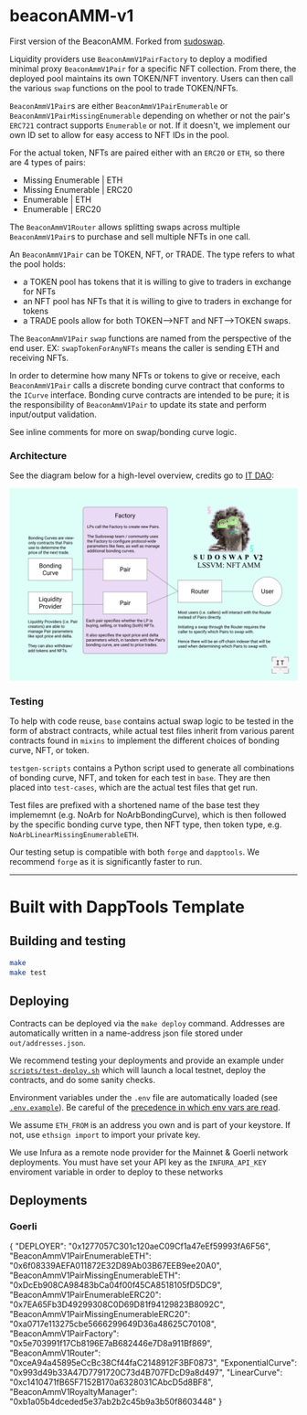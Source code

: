 # beaconAMM-v1

First version of the BeaconAMM. Forked from [sudoswap](https://github.com/sudoswap/lssvm/tree/9e8ee80f60682b8f3f73163f1870ff28f7e07668).

Liquidity providers use `BeaconAmmV1PairFactory` to deploy a modified minimal proxy `BeaconAmmV1Pair` for a specific NFT collection. From there, the deployed pool maintains its own TOKEN/NFT inventory. Users can then call the various `swap` functions on the pool to trade TOKEN/NFTs.

`BeaconAmmV1Pair`s are either `BeaconAmmV1PairEnumerable` or `BeaconAmmV1PairMissingEnumerable` depending on whether or not the pair's `ERC721` contract supports `Enumerable` or not. If it doesn't, we implement our own ID set to allow for easy access to NFT IDs in the pool.

For the actual token, NFTs are paired either with an `ERC20` or `ETH`, so there are 4 types of pairs:

* Missing Enumerable | ETH
* Missing Enumerable | ERC20
* Enumerable | ETH
* Enumerable | ERC20

The `BeaconAmmV1Router` allows splitting swaps across multiple `BeaconAmmV1Pair`s to purchase and sell multiple NFTs in one call.

An `BeaconAmmV1Pair` can be TOKEN, NFT, or TRADE.
The type refers to what the pool holds:
- a TOKEN pool has tokens that it is willing to give to traders in exchange for NFTs
- an NFT pool has NFTs that it is willing to give to traders in exchange for tokens
- a TRADE pools allow for both TOKEN-->NFT and NFT-->TOKEN swaps.

The `BeaconAmmV1Pair` `swap` functions are named from the perspective of the end user. EX: `swapTokenForAnyNFTs` means the caller is sending ETH and receiving NFTs.

In order to determine how many NFTs or tokens to give or receive, each `BeaconAmmV1Pair` calls a discrete bonding curve contract that conforms to the `ICurve` interface. Bonding curve contracts are intended to be pure; it is the responsibility of `BeaconAmmV1Pair` to update its state and perform input/output validation.

See inline comments for more on swap/bonding curve logic.

### Architecture

See the diagram below for a high-level overview, credits go to [IT DAO](https://twitter.com/InfoTokenDAO):

![overview of beaconAMM architecture](./diagram.png)

### Testing
To help with code reuse, `base` contains actual swap logic to be tested in the form of abstract contracts, while actual test files inherit from various parent contracts found in `mixins` to implement the different choices of bonding curve, NFT, or token.

`testgen-scripts` contains a Python script used to generate all combinations of bonding curve, NFT, and token for each test in `base`. They are then placed into `test-cases`, which are the actual test files that get run.

Test files are prefixed with a shortened name of the base test they implememnt (e.g. NoArb for NoArbBondingCurve), which is then followed by the specific bonding curve type, then NFT type, then token type, e.g. `NoArbLinearMissingEnumerableETH`.

Our testing setup is compatible with both `forge` and `dapptools`. We recommend `forge` as it is significantly faster to run.

---

# Built with DappTools Template

## Building and testing

```sh
make
make test
```

## Deploying

Contracts can be deployed via the `make deploy` command. Addresses are automatically
written in a name-address json file stored under `out/addresses.json`.

We recommend testing your deployments and provide an example under [`scripts/test-deploy.sh`](./scripts/test-deploy.sh)
which will launch a local testnet, deploy the contracts, and do some sanity checks.

Environment variables under the `.env` file are automatically loaded (see [`.env.example`](./.env.example)).
Be careful of the [precedence in which env vars are read](https://github.com/dapphub/dapptools/tree/2cf441052489625f8635bc69eb4842f0124f08e4/src/dapp#precedence).

We assume `ETH_FROM` is an address you own and is part of your keystore.
If not, use `ethsign import` to import your private key.

We use Infura as a remote node provider for the Mainnet & Goerli network deployments.
You must have set your API key as the `INFURA_API_KEY` enviroment variable in order to
deploy to these networks

## Deployments


### Goerli

{
  "DEPLOYER": "0x1277057C301c120aeC09Cf1a47eEf59993fA6F56",
  "BeaconAmmV1PairEnumerableETH": "0x6f08339AEFA011872E32D89Ab03B67EEB9ee20A0",
  "BeaconAmmV1PairMissingEnumerableETH": "0xDcEb908CA98483bCa04f00f45CA8518105fD5DC9",
  "BeaconAmmV1PairEnumerableERC20": "0x7EA65Fb3D49299308C0D69D81f94129823B8092C",
  "BeaconAmmV1PairMissingEnumerableERC20": "0xa0717e113275cbe5666299649D36a48625C70108",
  "BeaconAmmV1PairFactory": "0x5e703991f17Cb8196E7aB682446e7D8a911Bf869",
  "BeaconAmmV1Router": "0xceA94a45895eCcBc38Cf44faC2148912F3BF0873",
  "ExponentialCurve": "0x993d49b33A47D7791720C73d4B707FDcD9a8d497",
  "LinearCurve": "0xc1410471fB65F7152B170a6328031CAbcD5d8BF8",
  "BeaconAmmV1RoyaltyManager": "0xb1a05b4dceded5e37ab2b2c45b9a3b50f8603448"
}
